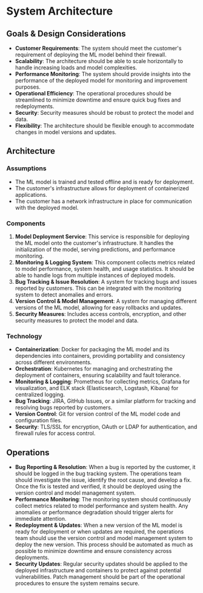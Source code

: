 # System Architecture

## Goals & Design Considerations
- **Customer Requirements**: The system should meet the customer's requirement of deploying the ML model behind their firewall.
- **Scalability**: The architecture should be able to scale horizontally to handle increasing loads and model complexities.
- **Performance Monitoring**: The system should provide insights into the performance of the deployed model for monitoring and improvement purposes.
- **Operational Efficiency**: The operational procedures should be streamlined to minimize downtime and ensure quick bug fixes and redeployments.
- **Security**: Security measures should be robust to protect the model and data.
- **Flexibility**: The architecture should be flexible enough to accommodate changes in model versions and updates.

## Architecture
### Assumptions
- The ML model is trained and tested offline and is ready for deployment.
- The customer's infrastructure allows for deployment of containerized applications.
- The customer has a network infrastructure in place for communication with the deployed model.

### Components
1. **Model Deployment Service**: This service is responsible for deploying the ML model onto the customer's infrastructure. It handles the initialization of the model, serving predictions, and performance monitoring.
2. **Monitoring & Logging System**: This component collects metrics related to model performance, system health, and usage statistics. It should be able to handle logs from multiple instances of deployed models.
3. **Bug Tracking & Issue Resolution**: A system for tracking bugs and issues reported by customers. This can be integrated with the monitoring system to detect anomalies and errors.
4. **Version Control & Model Management**: A system for managing different versions of the ML model, allowing for easy rollbacks and updates.
5. **Security Measures**: Includes access controls, encryption, and other security measures to protect the model and data.

### Technology
- **Containerization**: Docker for packaging the ML model and its dependencies into containers, providing portability and consistency across different environments.
- **Orchestration**: Kubernetes for managing and orchestrating the deployment of containers, ensuring scalability and fault tolerance.
- **Monitoring & Logging**: Prometheus for collecting metrics, Grafana for visualization, and ELK stack (Elasticsearch, Logstash, Kibana) for centralized logging.
- **Bug Tracking**: JIRA, GitHub Issues, or a similar platform for tracking and resolving bugs reported by customers.
- **Version Control**: Git for version control of the ML model code and configuration files.
- **Security**: TLS/SSL for encryption, OAuth or LDAP for authentication, and firewall rules for access control.

## Operations
- **Bug Reporting & Resolution**: When a bug is reported by the customer, it should be logged in the bug tracking system. The operations team should investigate the issue, identify the root cause, and develop a fix. Once the fix is tested and verified, it should be deployed using the version control and model management system.
- **Performance Monitoring**: The monitoring system should continuously collect metrics related to model performance and system health. Any anomalies or performance degradation should trigger alerts for immediate attention.
- **Redeployment & Updates**: When a new version of the ML model is ready for deployment or when updates are required, the operations team should use the version control and model management system to deploy the new version. This process should be automated as much as possible to minimize downtime and ensure consistency across deployments.
- **Security Updates**: Regular security updates should be applied to the deployed infrastructure and containers to protect against potential vulnerabilities. Patch management should be part of the operational procedures to ensure the system remains secure.
